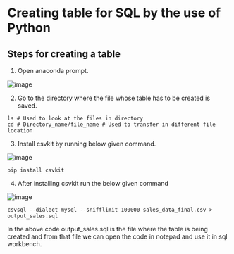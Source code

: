# Creating table for SQL by the use of Python 

## Steps for creating a table 

1. Open anaconda prompt. 

![image](https://user-images.githubusercontent.com/60937657/198824825-fd219baa-c73c-4de4-86d1-b20991616581.png)

2. Go to the directory where the file whose table has to be created is saved. 

```
ls # Used to look at the files in directory 
cd # Directory_name/file_name # Used to transfer in different file location 
```

3. Install csvkit by running below given command. 

![image](https://user-images.githubusercontent.com/60937657/198825032-f21529bd-a8ed-4621-98ec-fc848f516914.png)

```
pip install csvkit
```

4. After installing csvkit run the below given command 

![image](https://user-images.githubusercontent.com/60937657/198825123-5eaa4782-1655-44ea-a49f-1c72faa2266d.png)

```
csvsql --dialect mysql --snifflimit 100000 sales_data_final.csv > output_sales.sql
```

In the above code output_sales.sql is the file where the table is being created and from that file we can open the code in notepad and use it in sql workbench. 
